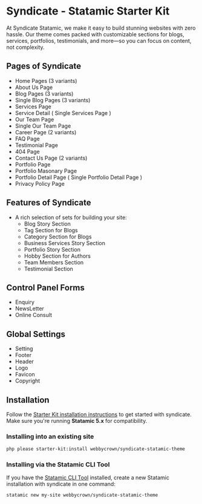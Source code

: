 # Syndicate - Statamic Starter Kit

At Syndicate Statamic, we make it easy to build stunning websites with zero hassle. Our theme comes packed with customizable sections for blogs, services, portfolios, testimonials, and more—so you can focus on content, not complexity.

## Pages of Syndicate

- Home Pages (3 variants)
- About Us Page
- Blog Pages (3 variants)
- Single Blog Pages (3 variants)
- Services Page
- Service Detail ( Single Services Page )
- Our Team Page
- Single Our Team Page
- Career Page  (2 variants)
- FAQ Page
- Testimonial Page
- 404 Page
- Contact Us Page (2 variants)
- Portfolio Page
- Portfolio Masonary Page
- Portfolio Detail Page ( Single Portfolio Detail Page )
- Privacy Policy Page

## Features of Syndicate

- A rich selection of sets for building your site:
  - Blog Story Section
  - Tag Section for Blogs
  - Category Section for Blogs
  - Business Services Story Section
  - Portfolio Story Section
  - Hobby Section for Authors
  - Team Members Section
  - Testimonial Section

## Control Panel Forms

  - Enquiry
  - NewsLetter
  - Online Consult

## Global Settings

  - Setting
  - Footer
  - Header
  - Logo
  - Favicon
  - Copyright 

## Installation

Follow the [Starter Kit installation instructions](https://statamic.dev/starter-kits/installing-a-starter-kit) to get started with syndicate.
Make sure you're running **Statamic 5.x** for compatibility.

### Installing into an existing site

```bash
php please starter-kit:install webbycrown/syndicate-statamic-theme
```

### Installing via the Statamic CLI Tool

If you have the [Statamic CLI Tool](https://github.com/statamic/cli) installed, create a new Statamic installation with syndicate in one command:

```bash
statamic new my-site webbycrown/syndicate-statamic-theme